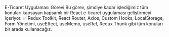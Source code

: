E-Ticaret Uygulaması Görevi
Bu görev, şimdiye kadar işlediğimiz tüm konuları kapsayan kapsamlı bir React e-ticaret uygulaması geliştirmeyi içeriyor.
✅ Redux Toolkit, React Router, Axios, Custom Hooks, LocalStorage, Form Yönetimi, useEffect, useMemo, useRef, Redux Thunk gibi tüm konuları bir arada kullanacağız.
